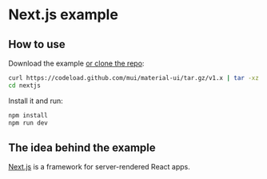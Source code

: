 # Next.js example

## How to use

Download the example [or clone the repo](https://github.com/mui-org/material-ui):

```bash
curl https://codeload.github.com/mui/material-ui/tar.gz/v1.x | tar -xz --strip=2  material-ui-1.x/examples/nextjs
cd nextjs
```

Install it and run:

```bash
npm install
npm run dev
```

## The idea behind the example

[Next.js](https://github.com/zeit/next.js) is a framework for server-rendered React apps.
